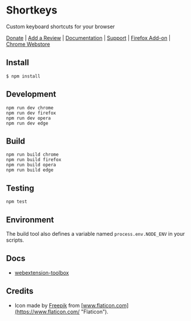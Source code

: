 # Shortkeys

Custom keyboard shortcuts for your browser

[Donate](https://salt.bountysource.com/teams/chrome-shortkeys) | 
[Add a Review](https://chrome.google.com/webstore/detail/shortkeys-custom-keyboard/logpjaacgmcbpdkdchjiaagddngobkck/reviews) | 
[Documentation](https://github.com/mikecrittenden/shortkeys/wiki/How-To-Use-Shortkeys) | 
[Support](https://github.com/mikecrittenden/shortkeys/issues) | 
[Firefox Add-on](https://addons.mozilla.org/firefox/addon/shortkeys/) |
[Chrome Webstore](https://chrome.google.com/webstore/detail/shortkeys-custom-keyboard/logpjaacgmcbpdkdchjiaagddngobkck)

## Install

	$ npm install

## Development

    npm run dev chrome
    npm run dev firefox
    npm run dev opera
    npm run dev edge

## Build

    npm run build chrome
    npm run build firefox
    npm run build opera
    npm run build edge

## Testing

    npm test

## Environment

The build tool also defines a variable named `process.env.NODE_ENV` in your scripts. 

## Docs

* [webextension-toolbox](https://github.com/HaNdTriX/webextension-toolbox)

## Credits

* Icon made by [Freepik](https://www.flaticon.com/authors/freepik "Freepik") from [www.flaticon.com](https://www.flaticon.com/ "Flaticon").

